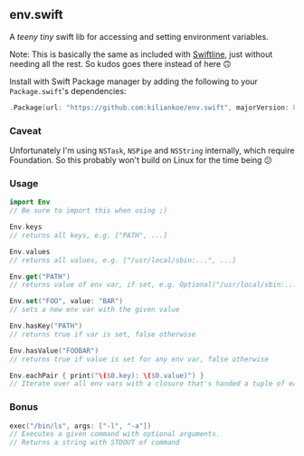 ## env.swift

A *teeny tiny* swift lib for accessing and setting environment variables.

Note: This is basically the same as included with [Swiftline](https://github.com/Swiftline/Swiftline), just without needing all the rest. So kudos goes there instead of here 🙃

Install with Swift Package manager by adding the following to your `Package.swift`'s dependencies:
```swift
.Package(url: "https://github.com:kiliankoe/env.swift", majorVersion: 0),
```

### Caveat

Unfortunately I'm using `NSTask`, `NSPipe` and `NSString` internally, which require Foundation. So this probably won't build on Linux for the time being 😕

### Usage

```swift
import Env
// Be sure to import this when using ;)
```

```swift
Env.keys
// returns all keys, e.g. ["PATH", ...]
```

```swift
Env.values
// returns all values, e.g. ["/usr/local/sbin:...", ...]
```

```swift
Env.get("PATH")
// returns value of env var, if set, e.g. Optional("/usr/local/sbin:...")
```

```swift
Env.set("FOO", value: "BAR")
// sets a new env var with the given value
```

```swift
Env.hasKey("PATH")
// returns true if var is set, false otherwise
```

```swift
Env.hasValue("FOOBAR")
// returns true if value is set for any env var, false otherwise
```

```swift
Env.eachPair { print("\($0.key): \($0.value)") }
// Iterate over all env vars with a closure that's handed a tuple of each variable key and its value.
```

### Bonus

```swift
exec("/bin/ls", args: ["-l", "-a"])
// Executes a given command with optional arguments.
// Returns a string with STDOUT of command
```
